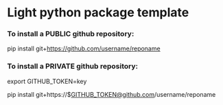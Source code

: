 # Light python package template

### To install a PUBLIC github repository:

pip install git+https://github.com/username/reponame

### To install a PRIVATE github repository:

export GITHUB_TOKEN=key

pip install git+https://$GITHUB_TOKEN@github.com/username/reponame
